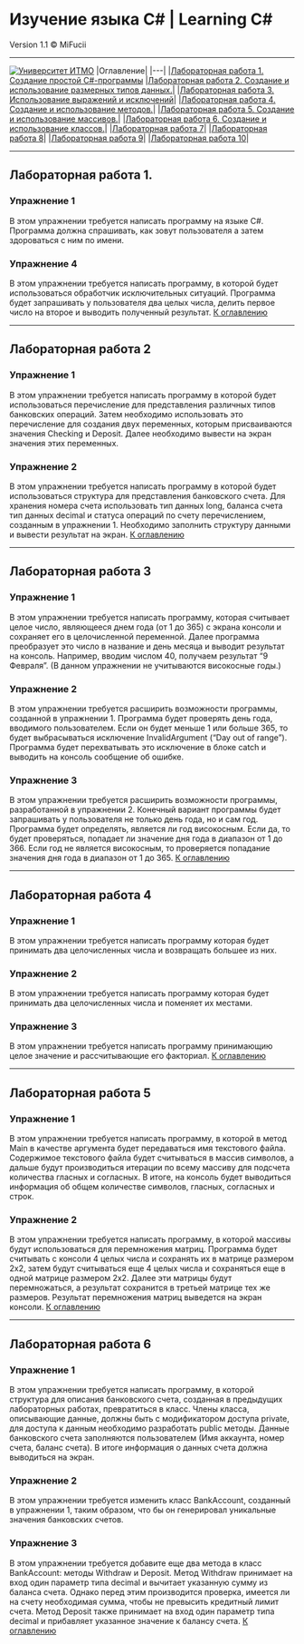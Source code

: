 # Изучение языка C# | Learning C#

Version 1.1 © MiFucii
___
<a id="Start"></a>
[![Университет ИТМО](https://upload.wikimedia.org/wikipedia/commons/thumb/4/43/ITMO_University_official_logo_horizontal.png/1200px-ITMO_University_official_logo_horizontal.png)](https://en.itmo.ru)
|Оглавление|
|---|
|[Лабораторная работа 1. Создание простой C#-программы](#lb1)
|[Лабораторная работа 2. Создание и использование размерных типов данных.](#lb2)|
|[Лабораторная работа 3. Использование выражений и исключений](#lb3)|
|[Лабораторная работа 4. Создание и использование методов.](#lb4)|
|[Лабораторная работа 5. Создание и использование массивов.](#lb5)|
|[Лабораторная работа 6. Создание и использование классов.](#lb6)|
|[Лабораторная работа 7](#lb7)|
|[Лабораторная работа 8](#lb8)|
|[Лабораторная работа 9](#lb9)|
|[Лабораторная работа 10](#lb10)|
___
<a id="lb1"></a>
## Лабораторная работа 1. 
### Упражнение 1
В этом упражнении требуется написать программу на языке C#. Программа должна спрашивать, как зовут пользователя а затем здороваться с ним по имени.

### Упражнение 4
В этом упражнении требуется написать программу, в которой будет использоваться обработчик исключительных ситуаций. Программа будет запрашивать у пользователя два целых числа, делить первое число на второе и выводить полученный результат.
[К оглавлению](#Start)
___
<a id="lb2"></a>
## Лабораторная работа 2
### Упражнение 1
В этом упражнении требуется написать программу в которой будет использоваться перечисление для представления различных типов банковских операций. Затем необходимо использовать это перечисление для создания двух переменных, которым присваиваются значения Checking и Deposit. Далее необходимо вывести на экран значения этих переменных.

### Упражнение 2
В этом упражнении требуется написать программу в которой будет использоваться структура для представления банковского счета. Для хранения номера счета использовать тип данных long, баланса счета тип данных decimal и статуса операций по счету перечислением, созданным в упражнении 1. Необходимо заполнить структуру данными и вывести результат на экран.
[К оглавлению](#Start)
____
<a id="lb3"></a>
## Лабораторная работа 3
### Упражнение 1
В этом упражнении требуется написать программу, которая считывает целое число, являющееся днем года (от 1 до 365) с экрана консоли и сохраняет его в целочисленной переменной. Далее программа преобразует это число в название и день месяца и выводит результат на консоль. Например, вводим числом 40, получаем результат “9 Февраля”. (В данном упражнении не учитываются високосные годы.)

### Упражнение 2
В этом упражнении требуется расширить возможности программы, созданной в упражнении 1.  Программа будет проверять день года, вводимого пользователем. Если он будет меньше 1 или больше 365, то будет выбрасываться исключение InvalidArgument (“Day out of range”). Программа будет перехватывать это исключение в блоке catch и выводить на консоль сообщение об ошибке.

### Упражнение 3
В этом упражнении требуется расширить возможности программы, разработанной в упражнении 2. Конечный вариант программы будет запрашивать у пользователя не только день года, но и сам год. Программа будет определять, является ли год високосным. Если да, то будет проверяться, попадает ли значение дня года в диапазон от 1 до 366. Если год не является високосным, то проверяется попадание значения дня года в диапазон от 1 до 365.
[К оглавлению](#Start)
___
<a id="lb4"></a>
## Лабораторная работа 4
### Упражнение 1
В этом упражнении требуется написать программу которая будет принимать два целочисленных числа и возвращать большее из них.

### Упражнение 2
В этом упражнении требуется написать программу которая будет принимать два целочисленных числа и поменяет их местами.

### Упражнение 3
В этом упражнении требуется написать программу принимающию целое значение и рассчитывающие его факториал.
[К оглавлению](#Start)
___
<a id="lb5"></a>
## Лабораторная работа 5
### Упражнение 1
В этом упражнении требуется написать программу, в которой в метод Main в качестве аргумента будет передаваться имя текстового файла. Содержимое текстового файла будет считываться в массив символов, а дальше будут производиться итерации по всему массиву для подсчета количества гласных и согласных. В итоге, на консоль будет выводиться информация об общем количестве символов, гласных, согласных и строк.

### Упражнение 2
В этом упражнении требуется написать программу, в которой массивы будут использоваться для перемножения матриц. Программа будет считывать с консоли 4 целых числа и сохранять их в матрице размером 2х2, затем будут считываться еще 4 целых числа и сохраняться еще в одной матрице размером 2х2. Далее эти матрицы будут перемножаться, а результат сохранится в третьей матрице тех же размеров. Результат перемножения матриц выведется на экран консоли.
[К оглавлению](#Start)
___
<a id="lb6"></a>
## Лабораторная работа 6
### Упражнение 1
В этом упражнении требуется написать программу, в которой структура для описания банковского счета, созданная в предыдущих лабораторных работах, превратиться в класс. Члены класса, описывающие данные, должны быть с модификатором доступа private, для доступа к данным необходимо разработать public методы. Данные банковского счета заполняются пользователем (Имя аккаунта, номер счета, баланс счета). В итоге информация о данных счета должна выводиться на экран. 

### Упражнение 2
В этом упражнении требуется изменить класс BankAccount, созданный в упражнении 1, таким образом, что бы он генерировал уникальные значения банковских счетов.

### Упражнение 3
В этом упражнении требуется добавите еще два метода в класс BankAccount: методы Withdraw и Deposit. Метод Withdraw принимает на вход один параметр типа decimal  и вычитает указанную сумму из баланса счета. Однако перед этим производится проверка, имеется ли на счету необходимая сумма, чтобы не превысить кредитный лимит счета. Метод Deposit также принимает на вход один параметр типа decimal и прибавляет указанное значение к балансу счета.
[К оглавлению](#Start)
